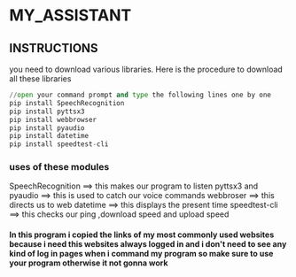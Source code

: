 # MY_ASSISTANT

## INSTRUCTIONS
you need to download various libraries.
Here is the procedure to download all these libraries
```python
//open your command prompt and type the following lines one by one
pip install SpeechRecognition
pip install pyttsx3
pip install webbrowser
pip install pyaudio
pip install datetime
pip install speedtest-cli
```
### uses of these modules
SpeechRecognition   ==> this makes our program to listen
pyttsx3 and pyaudio ==> this is used to catch our voice commands
webbroser           ==> this directs us to web
datetime            ==> this displays the present time
speedtest-cli       ==> this checks our ping ,download speed and upload speed

#### In this program i copied the links of my most commonly used websites because i need this websites always logged in and i don't need to see any kind of log in pages when i command my program so make sure to use your program otherwise it not gonna work 

